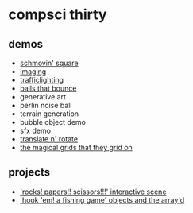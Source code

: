 # compsci thirty

## demos
- [schmovin' square](movingsquare)
- [imaging](imagedemo)
- [trafficlighting](trafficlighting)
- [balls that bounce](bouncyballs)
- generative art
- perlin noise ball
- terrain generation
- bubble object demo
- sfx demo
- [translate n' rotate](translaterotate)
- [the magical grids that they grid on](magicalgrids)

## projects
- ['rocks! papers!! scissors!!!' interactive scene](interactivescene)
- ['hook 'em! a fishing game' objects and the array'd](arrayproject)
